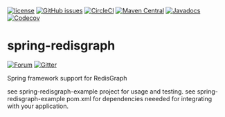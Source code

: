 [![license](https://img.shields.io/github/license/RedisGraph/spring-redisgraph.svg)](https://github.com/RedisGraph/spring-redisgraph/blob/master/LICENSE)
[![GitHub issues](https://img.shields.io/github/release/RedisGraph/spring-redisgraph.svg)](https://github.com/RedisGraph/spring-redisgraph/releases/latest)
[![CircleCI](https://circleci.com/gh/RedisGraph/spring-redisgraph/tree/master.svg?style=svg)](https://circleci.com/gh/RedisGraph/spring-redisgraph/tree/master)
[![Maven Central](https://maven-badges.herokuapp.com/maven-central/com.redislabs/spring-redisgraph/badge.svg)](https://maven-badges.herokuapp.com/maven-central/com.redislabs/spring-redisgraph)
[![Javadocs](https://www.javadoc.io/badge/com.redislabs/spring-redisgraph.svg)](https://www.javadoc.io/doc/com.redislabs/spring-redisgraph)
[![Codecov](https://codecov.io/gh/RedisGraph/spring-redisgraph/branch/master/graph/badge.svg)](https://codecov.io/gh/RedisGraph/spring-redisgraph)

# spring-redisgraph
[![Forum](https://img.shields.io/badge/Forum-RedisGraph-blue)](https://forum.redislabs.com/c/modules/redisgraph)
[![Gitter](https://badges.gitter.im/RedisLabs/RedisGraph.svg)](https://gitter.im/RedisLabs/RedisGraph?utm_source=badge&utm_medium=badge&utm_campaign=pr-badge)

Spring framework support for RedisGraph

see spring-redisgraph-example project for usage and testing.
see spring-redisgraph-example pom.xml for dependencies neeeded for integrating with your application.
